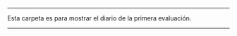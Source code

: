 ****************************************************

Esta carpeta es para mostrar el diario de la primera evaluación.

****************************************************
